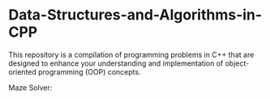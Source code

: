 # Data-Structures-and-Algorithms-in-CPP
This repository is a compilation of programming problems in C++ that are designed to enhance your understanding and implementation of object-oriented programming (OOP) concepts.

Maze Solver:

